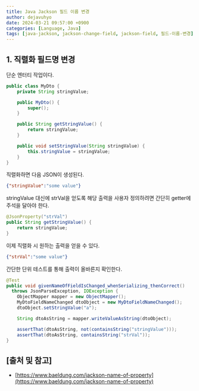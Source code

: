 ```yaml
---
title: Java Jackson 필드 이름 변경
author: dejavuhyo
date: 2024-03-21 09:57:00 +0900
categories: [Language, Java]
tags: [java-jackson, jackson-change-field, jackson-field, 필드-이름-변경]
---
```


## 1. 직렬화 필드명 변경
단순 엔터티 작업이다.

```java
public class MyDto {
    private String stringValue;

    public MyDto() {
        super();
    }

    public String getStringValue() {
        return stringValue;
    }

    public void setStringValue(String stringValue) {
        this.stringValue = stringValue;
    }
}
```

직렬화하면 다음 JSON이 생성된다.

```json
{"stringValue":"some value"}
```

stringValue 대신에 strVal을 얻도록 해당 출력을 사용자 정의하려면 간단히 getter에 주석을 달아야 한다.

```java
@JsonProperty("strVal")
public String getStringValue() {
    return stringValue;
}
```

이제 직렬화 시 원하는 출력을 얻을 수 있다.

```json
{"strVal":"some value"}
```

간단한 단위 테스트를 통해 출력이 올바른지 확인한다.

```java
@Test
public void givenNameOfFieldIsChanged_whenSerializing_thenCorrect() 
  throws JsonParseException, IOException {
    ObjectMapper mapper = new ObjectMapper();
    MyDtoFieldNameChanged dtoObject = new MyDtoFieldNameChanged();
    dtoObject.setStringValue("a");

    String dtoAsString = mapper.writeValueAsString(dtoObject);

    assertThat(dtoAsString, not(containsString("stringValue")));
    assertThat(dtoAsString, containsString("strVal"));
}
```

## [출처 및 참고]
* [https://www.baeldung.com/jackson-name-of-property](https://www.baeldung.com/jackson-name-of-property)
